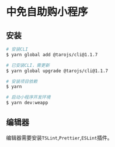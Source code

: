 # 中免自助购小程序

## 安装

```bash
# 安装CLI
$ yarn global add @tarojs/cli@1.1.7

# 已安装CLI，需更新
$ yarn global upgrade @tarojs/cli@1.1.7

# 安装项目依赖
$ yarn

# 启动小程序开发环境
$ yarn dev:weapp
```

## 编辑器

编辑器需要安装`TSLint`,`Prettier`,`ESLint`插件。
